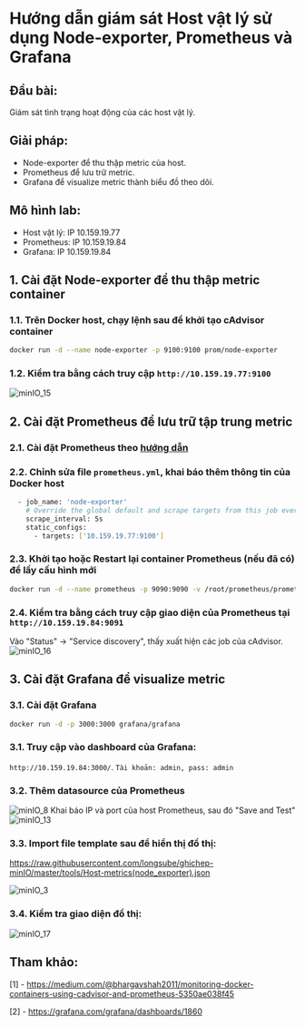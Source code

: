# Hướng dẫn giám sát Host vật lý sử dụng Node-exporter, Prometheus và Grafana
## Đầu bài:
Giám sát tình trạng hoạt động của các host vật lý.

## Giải pháp:
 - Node-exporter để thu thập metric của host.
 - Prometheus để lưu trữ metric.
 - Grafana để visualize metric thành biểu đồ theo dõi.


## Mô hình lab:
 - Host vật lý: IP 10.159.19.77
 - Prometheus: IP 10.159.19.84
 - Grafana: IP 10.159.19.84

## 1. Cài đặt Node-exporter để thu thập metric container
### 1.1. Trên Docker host, chạy lệnh sau để khởi tạo cAdvisor container
```sh
docker run -d --name node-exporter -p 9100:9100 prom/node-exporter
```
### 1.2. Kiểm tra bằng cách truy cập `http://10.159.19.77:9100`
![minIO_15](../images/minIO_15.png)

## 2. Cài đặt Prometheus để lưu trữ tập trung metric
### 2.1. Cài đặt Prometheus theo [hướng dẫn](https://github.com/longsube/ghichep_prometheus/blob/master/docs/install_prometheus_container.md)

### 2.2. Chỉnh sửa file `prometheus.yml`, khai báo thêm thông tin của Docker host
```sh
  - job_name: 'node-exporter'
    # Override the global default and scrape targets from this job every 5 seconds.
    scrape_interval: 5s
    static_configs:
      - targets: ['10.159.19.77:9100']
```

### 2.3. Khởi tạo hoặc Restart lại container Prometheus (nếu đã có) để lấy cấu hình mới
```sh
docker run -d --name prometheus -p 9090:9090 -v /root/prometheus/prometheus.yml:/etc/prometheus/prometheus.yml prom/prometheus --config.file=/etc/prometheus/prometheus.yml
```

### 2.4. Kiểm tra bằng cách truy cập giao diện của Prometheus tại `http://10.159.19.84:9091`
Vào "Status" -> "Service discovery", thấy xuất hiện các job của cAdvisor.
![minIO_16](../images/minIO_16.png)

## 3. Cài đặt Grafana để visualize metric

### 3.1. Cài đặt Grafana
```sh
docker run -d -p 3000:3000 grafana/grafana
```

### 3.1. Truy cập vào dashboard của Grafana: 

`http://10.159.19.84:3000/`. `Tài khoản: admin, pass: admin` 

### 3.2. Thêm datasource của Prometheus
![minIO_8](../images/minIO_8.png)
Khai báo IP và port của host Prometheus, sau đó "Save and Test"
![minIO_13](../images/minIO_13.png)

### 3.3. Import file template sau để hiển thị đồ thị:
https://raw.githubusercontent.com/longsube/ghichep-minIO/master/tools/Host-metrics(node_exporter).json

![minIO_3](../images/minIO_3.png)

### 3.4. Kiểm tra giao diện đồ thị:
![minIO_17](../images/minIO_17.png)


## Tham khảo:

[1] - https://medium.com/@bhargavshah2011/monitoring-docker-containers-using-cadvisor-and-prometheus-5350ae038f45

[2] - https://grafana.com/grafana/dashboards/1860